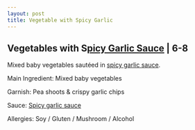 ```yaml
---
layout: post
title: Vegetable with Spicy Garlic
---
```


## Vegetables with S[picy Garlic Sauce](../sauces/spicy-garlic-sauce.md) | 6-8

Mixed baby vegetables sautéed in [spicy garlic sauce](../sauces/spicy-garlic-sauce.md).

Main Ingredient: Mixed baby vegetables 

Garnish: Pea shoots & crispy garlic chips 

Sauce: [Spicy garlic sauce](../sauces/spicy-garlic-sauce.md)

Allergies: Soy / Gluten / Mushroom / Alcohol

